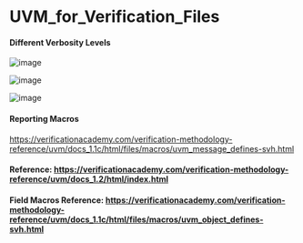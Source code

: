# UVM_for_Verification_Files

#### Different Verbosity Levels
![image](https://github.com/srsapireddy/UVM_for_Verification_Files/assets/32967087/27bad4fe-a458-46ea-9173-cfda5f157145)

![image](https://github.com/srsapireddy/UVM_for_Verification_Files/assets/32967087/3075d3ed-1015-40a3-9d87-e2b0656af7d8)

![image](https://github.com/srsapireddy/UVM_for_Verification_Files/assets/32967087/aad1bd2e-15de-4d73-91b1-c09325ac5e2f)

#### Reporting Macros
https://verificationacademy.com/verification-methodology-reference/uvm/docs_1.1c/html/files/macros/uvm_message_defines-svh.html

#### Reference: https://verificationacademy.com/verification-methodology-reference/uvm/docs_1.2/html/index.html
#### Field Macros Reference: https://verificationacademy.com/verification-methodology-reference/uvm/docs_1.1c/html/files/macros/uvm_object_defines-svh.html
